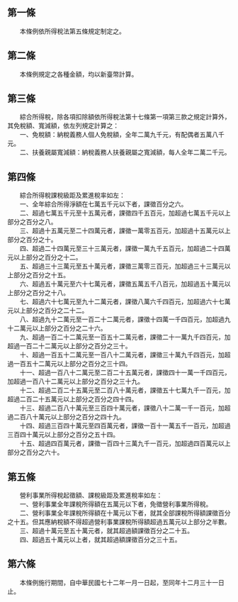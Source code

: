第一條 
-------
　　本條例依所得稅法第五條規定制定之。  


第二條 
-------
　　本條例規定之各種金額，均以新臺幣計算。  


第三條 
-------
　　綜合所得稅，除各項扣除額依所得稅法第十七條第一項第三款之規定計算外，其免稅額、寬減額，依左列規定計算之：  
　　一、免稅額：納稅義務人個人免稅額，全年二萬九千元，有配偶者五萬八千元。  
　　二、扶養親屬寬減額：納稅義務人扶養親屬之寬減額，每人全年二萬二千元。  


第四條 
-------
　　綜合所得稅課稅級距及累進稅率如左：  
　　一、全年綜合所得淨額在七萬五千元以下者，課徵百分之六。  
　　二、超過七萬五千元至十五萬元者，課徵四千五百元，加超過七萬五千元以上部分之百分之八。  
　　三、超過十五萬元至二十四萬元者，課徵一萬零五百元，加超過十五萬元以上部分之百分之十。  
　　四、超過二十四萬元至三十三萬元者，課徵一萬九千五百元，加超過二十四萬元以上部分之百分之十二。  
　　五、超過三十三萬元至五十萬元者，課徵三萬零三百元，加超過三十三萬元以上部分之百分之十五。  
　　六、超過五十萬元至六十七萬元者，課徵五萬五千八百元，加超過五十萬元以上部分之百分之十八。  
　　七、超過六十七萬元至九十二萬元者，課徵八萬六千四百元，加超過六十七萬元以上部分之百分之二十二。  
　　八、超過九十二萬元至一百二十二萬元者，課徵十四萬一千四百元，加超過九十二萬元以上部分之百分之二十六。  
　　九、超過一百二十二萬元至一百五十二萬元者，課徵二十一萬九千四百元，加超過一百二十二萬元以上部分之百分之三十。  
　　十、超過一百五十二萬元至一百八十二萬元者，課徵三十萬九千四百元，加超過一百五十二萬元以上部分之百分之三十四。  
　　十一、超過一百八十二萬元至二百二十五萬元者，課徵四十一萬一千四百元，加超過一百八十二萬元以上部分之百分之三十九。  
　　十二、超過二百二十五萬元至二百八十萬元者，課徵五十七萬九千一百元，加超過二百二十五萬元以上部分之百分之四十四。  
　　十三、超過二百八十萬元至三百四十萬元者，課徵八十二萬一千一百元，加超過二百八十萬元以上部分之百分之四十九。  
　　十四、超過三百四十萬元至四百萬元者，課徵一百十一萬五千一百元，加超過三百四十萬元以上部分之百分之五十四。  
　　十五、超過四百萬元者，課徵一百四十三萬九千一百元，加超過四百萬元以上部分之百分之六十。  


第五條 
-------
　　營利事業所得稅起徵額、課稅級距及累進稅率如左：  
　　一、營利事業全年課稅所得額在五萬元以下者，免徵營利事業所得稅。  
　　二、營利事業全年課稅所得額在十萬元以下者，就其全部課稅所得額課徵百分之十五。但其應納稅額不得超過營利事業課稅所得額超過五萬元以上部分之半數。  
　　三、超過十萬元至五十萬元者，就其超過額課徵百分之二十五。  
　　四、超過五十萬元以上者，就其超過額課徵百分之三十五。  


第六條 
-------
　　本條例施行期間，自中華民國七十二年一月一日起，至同年十二月三十一日止。
